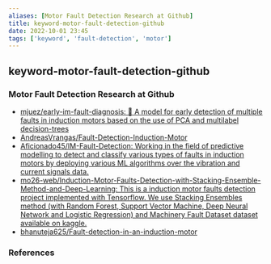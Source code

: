 ```yaml
---
aliases: [Motor Fault Detection Research at Github]
title: keyword-motor-fault-detection-github
date: 2022-10-01 23:45
tags: ['keyword', 'fault-detection', 'motor']
---
```


## keyword-motor-fault-detection-github

### Motor Fault Detection Research at Github

- [mjuez/early-im-fault-diagnosis: 🧠 A model for early detection of multiple faults in induction motors based on the use of PCA and multilabel decision-trees](https://github.com/mjuez/early-im-fault-diagnosis)
- [AndreasVrangas/Fault-Detection-Induction-Motor](https://github.com/AndreasVrangas/Fault-Detection-Induction-Motor)
- [Aficionado45/IM-Fault-Detection: Working in the field of predictive modelling to detect and classify various types of faults in induction motors by deploying various ML algorithms over the vibration and current signals data.](https://github.com/Aficionado45/IM-Fault-Detection)
- [mo26-web/Induction-Motor-Faults-Detection-with-Stacking-Ensemble-Method-and-Deep-Learning: This is a induction motor faults detection project implemented with Tensorflow. We use Stacking Ensembles method (with Random Forest, Support Vector Machine, Deep Neural Network and Logistic Regression) and Machinery Fault Dataset dataset available on kaggle.](https://github.com/mo26-web/Induction-Motor-Faults-Detection-with-Stacking-Ensemble-Method-and-Deep-Learning)
- [bhanuteja625/Fault-detection-in-an-induction-motor](https://github.com/bhanuteja625/Fault-detection-in-an-induction-motor)

### References
